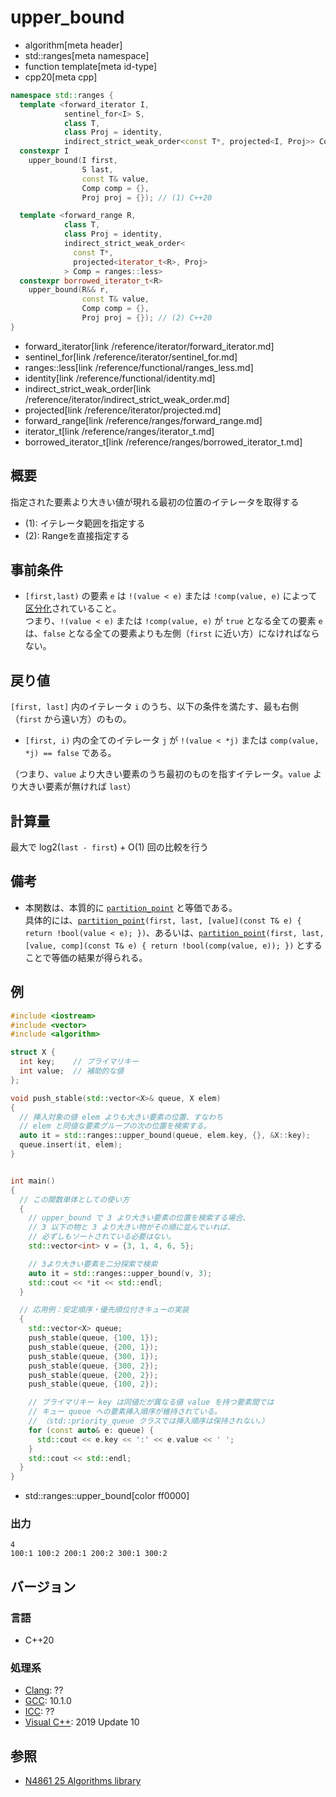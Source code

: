 # upper_bound
* algorithm[meta header]
* std::ranges[meta namespace]
* function template[meta id-type]
* cpp20[meta cpp]

```cpp
namespace std::ranges {
  template <forward_iterator I,
            sentinel_for<I> S,
            class T,
            class Proj = identity,
            indirect_strict_weak_order<const T*, projected<I, Proj>> Comp = ranges::less>
  constexpr I
    upper_bound(I first,
                S last,
                const T& value,
                Comp comp = {},
                Proj proj = {}); // (1) C++20

  template <forward_range R,
            class T,
            class Proj = identity,
            indirect_strict_weak_order<
              const T*,
              projected<iterator_t<R>, Proj>
            > Comp = ranges::less>
  constexpr borrowed_iterator_t<R>
    upper_bound(R&& r,
                const T& value,
                Comp comp = {},
                Proj proj = {}); // (2) C++20
}
```
* forward_iterator[link /reference/iterator/forward_iterator.md]
* sentinel_for[link /reference/iterator/sentinel_for.md]
* ranges::less[link /reference/functional/ranges_less.md]
* identity[link /reference/functional/identity.md]
* indirect_strict_weak_order[link /reference/iterator/indirect_strict_weak_order.md]
* projected[link /reference/iterator/projected.md]
* forward_range[link /reference/ranges/forward_range.md]
* iterator_t[link /reference/ranges/iterator_t.md]
* borrowed_iterator_t[link /reference/ranges/borrowed_iterator_t.md]

## 概要
指定された要素より大きい値が現れる最初の位置のイテレータを取得する

- (1): イテレータ範囲を指定する
- (2): Rangeを直接指定する


## 事前条件
- `[first,last)` の要素 `e` は `!(value < e)` または `!comp(value, e)` によって[区分化](/reference/algorithm.md#sequence-is-partitioned)されていること。  
  つまり、`!(value < e)` または `!comp(value, e)` が `true` となる全ての要素 `e` は、`false` となる全ての要素よりも左側（`first` に近い方）になければならない。


## 戻り値
`[first, last]` 内のイテレータ `i` のうち、以下の条件を満たす、最も右側（`first` から遠い方）のもの。

- `[first, i)` 内の全てのイテレータ `j` が `!(value < *j)` または `comp(value, *j) == false` である。

（つまり、`value` より大きい要素のうち最初のものを指すイテレータ。`value` より大きい要素が無ければ `last`）


## 計算量
最大で log2(`last - first`) + O(1) 回の比較を行う


## 備考
- 本関数は、本質的に [`partition_point`](ranges_partition_point.md) と等価である。  
	具体的には、[`partition_point`](ranges_partition_point.md)`(first, last, [value](const T& e) { return !bool(value < e); })`、あるいは、[`partition_point`](ranges_partition_point.md)`(first, last, [value, comp](const T& e) { return !bool(comp(value, e)); })` とすることで等価の結果が得られる。


## 例
```cpp example
#include <iostream>
#include <vector>
#include <algorithm>

struct X {
  int key;    // プライマリキー
  int value;  // 補助的な値
};

void push_stable(std::vector<X>& queue, X elem)
{
  // 挿入対象の値 elem よりも大きい要素の位置、すなわち
  // elem と同値な要素グループの次の位置を検索する。
  auto it = std::ranges::upper_bound(queue, elem.key, {}, &X::key);
  queue.insert(it, elem);
}


int main()
{
  // この関数単体としての使い方
  {
    // upper_bound で 3 より大きい要素の位置を検索する場合、
    // 3 以下の物と 3 より大きい物がその順に並んでいれば、
    // 必ずしもソートされている必要はない。
    std::vector<int> v = {3, 1, 4, 6, 5};

    // 3より大きい要素を二分探索で検索
    auto it = std::ranges::upper_bound(v, 3);
    std::cout << *it << std::endl;
  }

  // 応用例：安定順序・優先順位付きキューの実装
  {
    std::vector<X> queue;
    push_stable(queue, {100, 1});
    push_stable(queue, {200, 1});
    push_stable(queue, {300, 1});
    push_stable(queue, {300, 2});
    push_stable(queue, {200, 2});
    push_stable(queue, {100, 2});

    // プライマリキー key は同値だが異なる値 value を持つ要素間では
    // キュー queue への要素挿入順序が維持されている。
    // （std::priority_queue クラスでは挿入順序は保持されない。）
    for (const auto& e: queue) {
      std::cout << e.key << ':' << e.value << ' ';
    }
    std::cout << std::endl;
  }
}
```
* std::ranges::upper_bound[color ff0000]


### 出力
```
4
100:1 100:2 200:1 200:2 300:1 300:2
```

## バージョン
### 言語
- C++20

### 処理系
- [Clang](/implementation.md#clang): ??
- [GCC](/implementation.md#gcc): 10.1.0
- [ICC](/implementation.md#icc): ??
- [Visual C++](/implementation.md#visual_cpp): 2019 Update 10

## 参照
- [N4861 25 Algorithms library](https://timsong-cpp.github.io/cppwp/n4861/algorithms)
